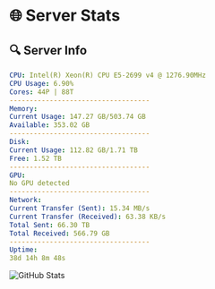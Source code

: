 # 🌐 Server Stats
## 🔍 Server Info
```yaml
CPU: Intel(R) Xeon(R) CPU E5-2699 v4 @ 1276.90MHz
CPU Usage: 6.90%
Cores: 44P | 88T
-----------------------------------
Memory:
Current Usage: 147.27 GB/503.74 GB
Available: 353.02 GB
-----------------------------------
Disk:
Current Usage: 112.82 GB/1.71 TB
Free: 1.52 TB
-----------------------------------
GPU:
No GPU detected
-----------------------------------
Network:
Current Transfer (Sent): 15.34 MB/s
Current Transfer (Received): 63.38 KB/s
Total Sent: 66.30 TB
Total Received: 566.79 GB
-----------------------------------
Uptime:
38d 14h 8m 48s
```
![GitHub Stats](https://img.shields.io/badge/Updated-2025-04-15_11:31:37-blue)